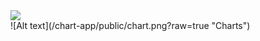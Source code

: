 <div >
    <img src="/chart.png"/> 
</div>
![Alt text](/chart-app/public/chart.png?raw=true "Charts")